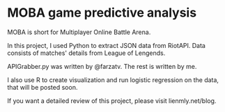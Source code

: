 # MOBA game predictive analysis

MOBA is short for Multiplayer Online Battle Arena. 

In this project, I used Python to extract JSON data from RiotAPI. Data consists of matches' details from League of Lengends. 

APIGrabber.py was written by @farzatv. The rest is written by me. 

I also use R to create visualization and run logistic regression on the data, that will be posted soon. 

If you want a detailed review of this project, please visit lienmly.net/blog. 
